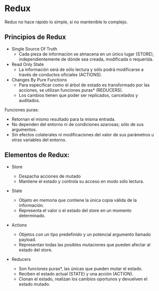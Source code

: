Redux
=====


Redux no hace rápido lo simple, si no mantenible lo complejo.


## Principios de Redux

- Single Source Of Truth
  - Cada pieza de información se almacena en un único lugar (STORE), independientemente de dónde sea creada, modificada o requerida.
- Read Only State
  - La información será de sólo lectura y sólo podrá modificarse a través de conductos oficiales (ACTIONS).
- Changes By Pure Functions
  - Para especificar como el árbol de estado es transformado por las acciones, se utilizan funciones puras* (REDUCERS).
  - Los cambios tienen que poder ser replicados, cancelados y auditados.

Funciones puras: 
 - Retornan el mismo resultado para la misma entrada.
 - No dependen del entorno ni de condiciones azarosas; sólo de sus argumentos.
 - Sin efectos colaterales ni modificaciones del valor de sus parámetros u otras variables del entorno.
 

## Elementos de Redux:

- Store
  - Despacha acciones de mutado
  - Mantiene el estado y controla su acceso en modo sólo lectura.

- State
  - Objeto en memoria que contiene la única copia válida de la información.
  - Representa el valor o el estado del store en un momento determinado.

- Actions
  - Objetos con un tipo predefinido y un potencial argumento llamado payload.
  - Representan todas las posibles mutaciones que pueden afectar al estado del store.

- Reducers
  - Son funciones puras*, las únicas que pueden mutar el estado.
  - Reciben el estado actual (STATE) y una acción (ACTION).
  - Clonan el estado, realizan los cambios oportunos y devuelven el estado mutado.

